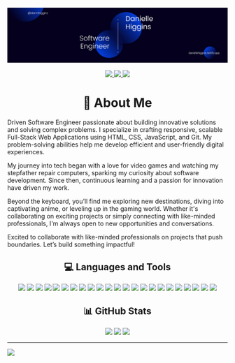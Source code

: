 ![I am a Software Engineer](https://github.com/Danielle-Higgins/Danielle-Higgins/blob/main/Danielle%20Banner.png)

<p align="center">
  <a href="https://danihiggins.netlify.app/" target="_blank">
    <img src="https://img.shields.io/static/v1?label=|&message=Portfolio&color=23555f&style=plastic&logo=react&logo-color=white"/>
  </a>
  <a href="https://linkedin.com/in/danihiggins" target="_blank">
    <img src="https://img.shields.io/badge/LinkedIn-%230077B5.svg?logo=linkedin&logoColor=white">
  </a>
  <a href="https://x.com/dannihigginz" target="_blank">
    <img src="https://img.shields.io/badge/Twitter-black.svg?logo=X&logoColor=white">
  </a>
</p>

<h1 align="center">🔭 About Me</h1>
<p>Driven Software Engineer passionate about building innovative solutions and solving complex problems. I specialize in crafting responsive, scalable Full-Stack Web Applications using HTML, CSS, JavaScript, and Git. My problem-solving abilities help me develop efficient and user-friendly digital experiences.</p>

<p>My journey into tech began with a love for video games and watching my stepfather repair computers, sparking my curiosity about software development. Since then, continuous learning and a passion for innovation have driven my work.</p>

<p>Beyond the keyboard, you’ll find me exploring new destinations, diving into captivating anime, or leveling up in the gaming world. Whether it's collaborating on exciting projects or simply connecting with like-minded professionals, I'm always open to new opportunities and conversations.</p>

<p>Excited to collaborate with like-minded professionals on projects that push boundaries. Let’s build something impactful!</p>

<h2 align="center">💻 Languages and Tools</h2>
<p align="center">
  <img src="https://img.shields.io/badge/Visual%20Studio%20Code-0078d7.svg?style=for-the-badge&logo=visual-studio-code&logoColor=white">
  
  <img src="https://img.shields.io/badge/html5-%23E34F26.svg?style=for-the-badge&logo=html5&logoColor=white">
  <img src="https://img.shields.io/badge/css3-%231572B6.svg?style=for-the-badge&logo=css3&logoColor=white">
  <img src="https://img.shields.io/badge/javascript-%23323330.svg?style=for-the-badge&logo=javascript&logoColor=%23F7DF1E">
  
  <img src="https://img.shields.io/badge/ejs-%23B4CA65.svg?style=for-the-badge&logo=ejs&logoColor=black">
  <img src="https://img.shields.io/badge/node.js-6DA55F?style=for-the-badge&logo=node.js&logoColor=white">
  <img src="https://img.shields.io/badge/NPM-%23CB3837.svg?style=for-the-badge&logo=npm&logoColor=white">
  <img src="https://img.shields.io/badge/NODEMON-%23323330.svg?style=for-the-badge&logo=nodemon&logoColor=%BBDEAD">
  <img src="https://img.shields.io/badge/express.js-%23404d59.svg?style=for-the-badge&logo=express&logoColor=%2361DAFB">
  
  <img src="https://img.shields.io/badge/MongoDB-%234ea94b.svg?style=for-the-badge&logo=mongodb&logoColor=white">
  <img src="https://img.shields.io/badge/mysql-4479A1.svg?style=for-the-badge&logo=mysql&logoColor=white">
  
  <img src="https://img.shields.io/badge/java-%23ED8B00.svg?style=for-the-badge&logo=openjdk&logoColor=white">
  <img src="https://img.shields.io/badge/python-3670A0?style=for-the-badge&logo=python&logoColor=ffdd54">
  <img src="https://img.shields.io/badge/react_native-%2320232a.svg?style=for-the-badge&logo=react&logoColor=%2361DAFB">

  <img src="https://img.shields.io/badge/git-%23F05033.svg?style=for-the-badge&logo=git&logoColor=white">
  <img src="https://img.shields.io/badge/github-%23121011.svg?style=for-the-badge&logo=github&logoColor=white">
  <img src="https://img.shields.io/badge/github%20pages-121013?style=for-the-badge&logo=github&logoColor=white">
  
  <img src="https://img.shields.io/badge/markdown-%23000000.svg?style=for-the-badge&logo=markdown&logoColor=white">
  <img src="https://img.shields.io/badge/netlify-%23000000.svg?style=for-the-badge&logo=netlify&logoColor=#00C7B7">
  <img src="https://img.shields.io/badge/Render-%46E3B7.svg?style=for-the-badge&logo=render&logoColor=white">
  
  <img src="https://img.shields.io/badge/Canva-%2300C4CC.svg?style=for-the-badge&logo=Canva&logoColor=white">
  <img src="https://img.shields.io/badge/figma-%23F24E1E.svg?style=for-the-badge&logo=figma&logoColor=white">
  <img src="https://img.shields.io/badge/Linux-FCC624?style=for-the-badge&logo=linux&logoColor=black">
</p>

<h2 align="center">📊 GitHub Stats</h2>
<p align="center">
  <img width="390" src="https://github-readme-streak-stats.herokuapp.com/?user=Danielle-Higgins&theme=dark&hide_border=false">
  <img width="390" src="https://github-readme-stats.vercel.app/api?username=Danielle-Higgins&theme=dark&hide_border=false&include_all_commits=false&count_private=false">
  <img width="325" src="https://github-readme-stats.vercel.app/api/top-langs/?username=Danielle-Higgins&theme=dark&hide_border=false&include_all_commits=false&count_private=false&layout=compact">
</p>

---
[![](https://visitcount.itsvg.in/api?id=Danielle-Higgins&icon=0&color=0)](https://visitcount.itsvg.in)

<!-- Proudly created with GPRM ( https://gprm.itsvg.in ) -->
